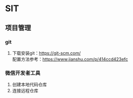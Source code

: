 # SIT
## 项目管理
### git
1. 下载安装git：https://git-scm.com/ <br>
 配置方法参考：https://www.jianshu.com/p/414ccd423efc
### 微信开发者工具
1. 创建本地代码仓库
2. 连接远程仓库
